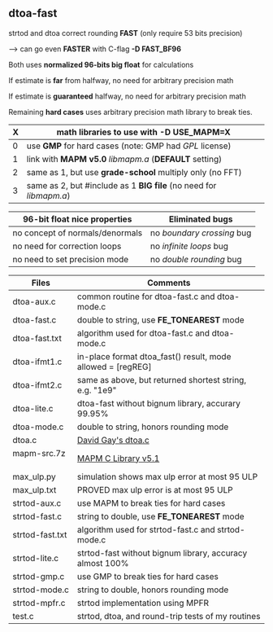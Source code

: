 ## dtoa-fast		
strtod and dtoa correct rounding **FAST** (only require 53 bits precision)

--> can go even **FASTER** with C-flag **-D FAST_BF96**  

Both uses **normalized 96-bits big float** for calculations  	

If estimate is **far** from halfway, no need for arbitrary precision math		

If estimate is **guaranteed** halfway, no need for arbitrary precision math

Remaining **hard cases** uses arbitrary precision math library to break ties.		
		
| X | math libraries to use with -D USE_MAPM=X                            |		
|---| --------------------------------------------------------------------|
| 0 | use **GMP** for hard cases (note: GMP had *GPL* license)            |		
| 1 | link with **MAPM v5.0** *libmapm.a* (**DEFAULT** setting)           |		
| 2 | same as 1, but use **grade-school** multiply only (no FFT)          |		
| 3 | same as 2, but #include as 1 **BIG file** (no need for *libmapm.a*) |		
			
		
| 96-bit float nice properties    | Eliminated bugs |		
| ----------------------------    | --------------- |		
| no concept of normals/denormals | no *boundary crossing* bug |		
| no need for correction loops    | no *infinite loops* bug    |		
| no need to set precision mode   | no *double rounding* bug   |		
		
| Files           | Comments |		
| -----           | -------- |		
| dtoa-aux.c      | common routine for dtoa-fast.c and dtoa-mode.c              |		
| dtoa-fast.c     | double to string, use **FE_TONEAREST** mode                 |		
| dtoa-fast.txt   | algorithm used for dtoa-fast.c and dtoa-mode.c              |
| dtoa-ifmt1.c    | in-place format dtoa_fast() result, mode allowed = [regREG] |	
| dtoa-ifmt2.c    | same as above, but returned shortest string, e.g. "1e9"     |
| dtoa-lite.c     | dtoa-fast without bignum library, accurary 99.95%           |
| dtoa-mode.c     | double to string, honors rounding mode                      |		
| dtoa.c          | [David Gay's dtoa.c](http://www.netlib.org/fp/)             |		
| mapm-src.7z     | [MAPM C Library v5.1](https://github.com/achan001/MAPM-5)   |		
| max_ulp.py      | simulation shows max ulp error at most 95 ULP               |
| max_ulp.txt     | PROVED max ulp error is at most 95 ULP                      |
| strtod-aux.c    | use MAPM to break ties for hard cases                       |		
| strtod-fast.c   | string to double, use **FE_TONEAREST** mode                 |		
| strtod-fast.txt | algorithm used for strtod-fast.c and strtod-mode.c          |		
| strtod-lite.c   | strtod-fast without bignum library, accuracy almost 100%    |
| strtod-gmp.c    | use GMP to break ties for hard cases                        |
| strtod-mode.c   | string to double, honors rounding mode                      |
| strtod-mpfr.c   | strtod implementation using MPFR                            |
| test.c          | strtod, dtoa, and round-trip tests of my routines           |	
